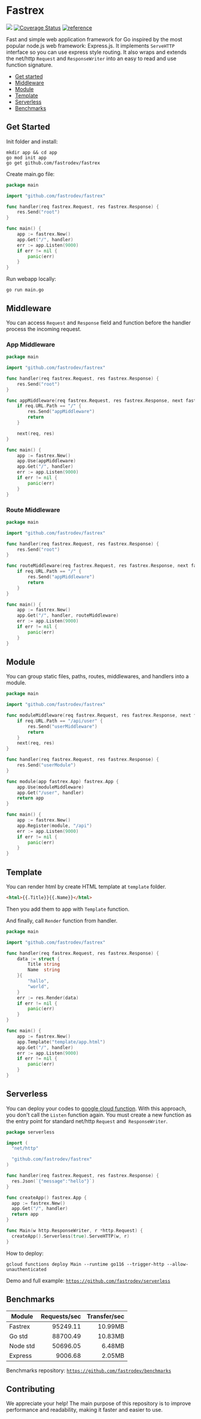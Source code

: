 # Fastrex
[![][build]](https://github.com/fastrodev/fastrex/actions/workflows/build.yml) [![Coverage Status][cov]](https://coveralls.io/github/fastrodev/fastrex?branch=main) [![][reference]](https://pkg.go.dev/github.com/fastrodev/fastrex?tab=doc)

Fast and simple web application framework for Go inspired by the most popular node.js web framework: Express.js. It implements `ServeHTTP` interface so you can use express style routing. It also wraps and extends the net/http `Request` and `ResponseWriter` into an easy to read and use function signature. 

* [Get started](#get-started)
* [Middleware](#middleware)
* [Module](#module)
* [Template](#template)
* [Serverless](#serverless)
* [Benchmarks](#benchmarks)

## Get Started
Init folder and install:
```
mkdir app && cd app
go mod init app
go get github.com/fastrodev/fastrex
```
Create main.go file:
```go
package main

import "github.com/fastrodev/fastrex"

func handler(req fastrex.Request, res fastrex.Response) {
	res.Send("root")
}

func main() {
	app := fastrex.New()
	app.Get("/", handler)
	err := app.Listen(9000)
	if err != nil {
		panic(err)
	}
}


```

Run webapp locally:
```
go run main.go
```

## Middleware
You can access `Request` and `Response` field and function before the handler process the incoming request.
### App Middleware
```go
package main

import "github.com/fastrodev/fastrex"

func handler(req fastrex.Request, res fastrex.Response) {
	res.Send("root")
}

func appMiddleware(req fastrex.Request, res fastrex.Response, next fastrex.Next) {
	if req.URL.Path == "/" {
		res.Send("appMiddleware")
		return
	}

	next(req, res)
}

func main() {
	app := fastrex.New()
	app.Use(appMiddleware)
	app.Get("/", handler)
	err := app.Listen(9000)
	if err != nil {
		panic(err)
	}
}

```

### Route Middleware

```go
package main

import "github.com/fastrodev/fastrex"

func handler(req fastrex.Request, res fastrex.Response) {
	res.Send("root")
}

func routeMiddleware(req fastrex.Request, res fastrex.Response, next fastrex.Next) {
	if req.URL.Path == "/" {
		res.Send("appMiddleware")
		return
	}
}

func main() {
	app := fastrex.New()
	app.Get("/", handler, routeMiddleware)
	err := app.Listen(9000)
	if err != nil {
		panic(err)
	}
}

```

## Module
You can group static files, paths, routes, middlewares, and handlers into a module.
```go
package main

import "github.com/fastrodev/fastrex"

func moduleMiddleware(req fastrex.Request, res fastrex.Response, next fastrex.Next) {
	if req.URL.Path == "/api/user" {
		res.Send("userMiddleware")
		return
	}
	next(req, res)
}

func handler(req fastrex.Request, res fastrex.Response) {
	res.Send("userModule")
}

func module(app fastrex.App) fastrex.App {
	app.Use(moduleMiddleware)
	app.Get("/user", handler)
	return app
}

func main() {
	app := fastrex.New()
	app.Register(module, "/api")
	err := app.Listen(9000)
	if err != nil {
		panic(err)
	}
}

```
## Template
You can render html by create HTML template at `template` folder.
```html
<html>{{.Title}}{{.Name}}</html>
```
Then you add them to app with `Template` function. 

And finally, call `Render` function from handler.
```go
package main

import "github.com/fastrodev/fastrex"

func handler(req fastrex.Request, res fastrex.Response) {
	data := struct {
		Title string
		Name  string
	}{
		"hallo",
		"world",
	}
	err := res.Render(data)
	if err != nil {
		panic(err)
	}
}

func main() {
	app := fastrex.New()
	app.Template("template/app.html")
	app.Get("/", handler)
	err := app.Listen(9000)
	if err != nil {
		panic(err)
	}
}

```
## Serverless

You can deploy your codes to [google cloud function](https://cloud.google.com/functions). With this approach, you don't call the `Listen` function again. You must create a new function as the entry point for standard net/http `Request` and` ResponseWriter`.

```go
package serverless

import (
  "net/http"

  "github.com/fastrodev/fastrex"
)

func handler(req fastrex.Request, res fastrex.Response) {
  res.Json(`{"message":"hello"}`)
}

func createApp() fastrex.App {
  app := fastrex.New()
  app.Get("/", handler)
  return app
}

func Main(w http.ResponseWriter, r *http.Request) {
  createApp().Serverless(true).ServeHTTP(w, r)
}

```
How to deploy:
```
gcloud functions deploy Main --runtime go116 --trigger-http --allow-unauthenticated
```
Demo and full example: [`https://github.com/fastrodev/serverless`](https://github.com/fastrodev/serverless)

## Benchmarks
|Module|Requests/sec|Transfer/sec|
|--|--:|--:|
|Fastrex|95249.11|10.99MB|
|Go std|88700.49|10.83MB|
|Node std|50696.05|6.48MB|
|Express|9006.68|2.05MB|

Benchmarks repository: [`https://github.com/fastrodev/benchmarks`](https://github.com/fastrodev/benchmarks)

## Contributing
We appreciate your help! The main purpose of this repository is to improve performance and readability, making it faster and easier to use.

[build]: https://github.com/fastrodev/fastrex/actions/workflows/build.yml/badge.svg
[reference]: https://img.shields.io/badge/go.dev-reference-007d9c?logo=go&logoColor=white "reference"
[cov]: https://coveralls.io/repos/github/fastrodev/fastrex/badge.svg?branch=main

